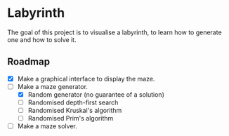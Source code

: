 # Labyrinth
The goal of this project is to visualise a labyrinth, to learn how to generate one and how to solve it.

## Roadmap
- [x] Make a graphical interface to display the maze.
- [ ] Make a maze generator.
    - [x] Random generator (no guarantee of a solution)
    - [ ] Randomised depth-first search
    - [ ] Randomised Kruskal's algorithm
    - [ ] Randomised Prim's algorithm
- [ ] Make a maze solver.
